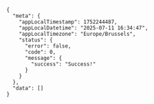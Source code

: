     {
      "meta": {
        "appLocalTimestamp": 1752244487,
        "appLocalDatetime": "2025-07-11 16:34:47",
        "appLocalTimezone": "Europe/Brussels",
        "status": {
          "error": false,
          "code": 0,
          "message": {
            "success": "Success!"
          }
        }
      },
      "data": []
    }